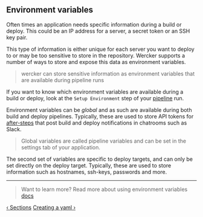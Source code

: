 ## Environment variables

Often times an application needs specific information during a build or
deploy. This could be an IP address for a server, a secret token or an
SSH key pair.

This type of information is either unique for each server you want to deploy to
or may be too sensitive to store in the repository. Wercker supports a number
of ways to store and expose this data as environment variables.

> wercker can store sensitive information as environment variables that
> are available during pipeline runs

If you want to know which environment variables are available during a build
or deploy, look at the `Setup Environment` step of your [pipeline](/learn/pipelines/01_introduction.html) run.

Environment variables can be *global* and as such are available
during both build and deploy pipelines. Typically, these are used to store API tokens for
[after-steps](/learn/steps/03_after-steps.html) that post build and
deploy notifications in chatrooms such as Slack.

>Global variables are called pipeline variables and can be set in the settings
tab of your application.

The second set of variables are specific to deploy targets, and can only be set
directly on the deploy target. Typically, these are used to store information
such as hostnames, ssh-keys, passwords and more.

- - -
> Want to learn more? Read more about using environment variables
> [docs](/docs/environment-variables/index.html)

[&lsaquo; Sections](/learn/wercker-yml/02_sections.html "nav previous yml")
[Creating a yaml &rsaquo;](/learn/wercker-yml/04_creating-a-yml.html "nav next yml")
